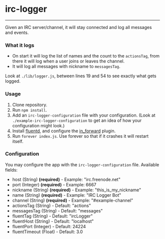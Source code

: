 # irc-logger
---

Given an IRC server/channel, it will stay connected and log all messages and events.

### What it logs

* On start it will log the list of names and the count to the `actionsTag`, from there it will log when a user joins or leaves the channel.
* It will log all messages with nickname to `messagesTag`.

Look at `./lib/logger.js`, between lines 19 and 54 to see exactly what gets logged.


### Usage

1. Clone repository.
2. Run `npm install`.
3. Add an `irc-logger-configuration` file with your configuration. (Look at `./example-irc-logger-configuration` to get an idea of how your configuration might look.)
4. Install [fluentd](http://docs.fluentd.org/articles/quickstart), and configure the [in_forward](http://docs.fluentd.org/articles/in_forward) plugin. 
4. Run `forever index.js`. Use forever so that if it crashes it will restart itself.

### Configuration

You may configure the app with the `irc-logger-configuration` file. Available fields:

* host (String) **(required)** 		- Example: "irc.freenode.net"
* port (Integer) **(required)** 	- Example: 6667
* nickname (String) **(required)** - Example: "this_is_my_nickname"
* name (String) **(required)** 		- Example: "IRC Logger Bot"
* channel (String) **(required)** 	- Example: "#example-channel"
* actionsTag (String) 				- Default: "actions"
* messagesTag (String) 				- Default: "messages"
* fluentTag (String) 				- Default: "ircLogger"
* fluentHost (String) 				- Default: "localhost"
* fluentPort (Integer) 				- Default: 24224
* fluentTimeout (Float) 			- Default: 3.0